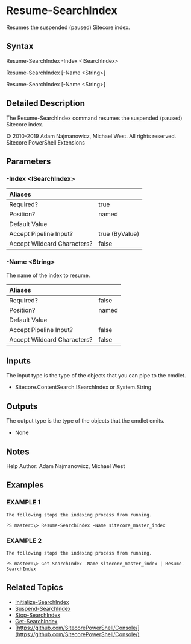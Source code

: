 # Resume-SearchIndex

Resumes the suspended \(paused\) Sitecore index.

## Syntax

Resume-SearchIndex -Index &lt;ISearchIndex&gt;

Resume-SearchIndex \[-Name &lt;String&gt;\]

Resume-SearchIndex \[-Name &lt;String&gt;\]

## Detailed Description

The Resume-SearchIndex command resumes the suspended \(paused\) Sitecore index.

© 2010-2019 Adam Najmanowicz, Michael West. All rights reserved. Sitecore PowerShell Extensions

## Parameters

### -Index  &lt;ISearchIndex&gt;

| Aliases |  |
| :--- | :--- |
| Required? | true |
| Position? | named |
| Default Value |  |
| Accept Pipeline Input? | true \(ByValue\) |
| Accept Wildcard Characters? | false |

### -Name  &lt;String&gt;

The name of the index to resume.

| Aliases |  |
| :--- | :--- |
| Required? | false |
| Position? | named |
| Default Value |  |
| Accept Pipeline Input? | false |
| Accept Wildcard Characters? | false |

## Inputs

The input type is the type of the objects that you can pipe to the cmdlet.

* Sitecore.ContentSearch.ISearchIndex or System.String 

## Outputs

The output type is the type of the objects that the cmdlet emits.

* None 

## Notes

Help Author: Adam Najmanowicz, Michael West

## Examples

### EXAMPLE 1

```text
The following stops the indexing process from running.

PS master:\> Resume-SearchIndex -Name sitecore_master_index
```

### EXAMPLE 2

```text
The following stops the indexing process from running.

PS master:\> Get-SearchIndex -Name sitecore_master_index | Resume-SearchIndex
```

## Related Topics

* [Initialize-SearchIndex](initialize-searchindex.md)
* [Suspend-SearchIndex](suspend-searchindex.md)
* [Stop-SearchIndex](stop-searchindex.md)
* [Get-SearchIndex](get-searchindex.md)
* [https://github.com/SitecorePowerShell/Console/](https://github.com/SitecorePowerShell/Console/) 

